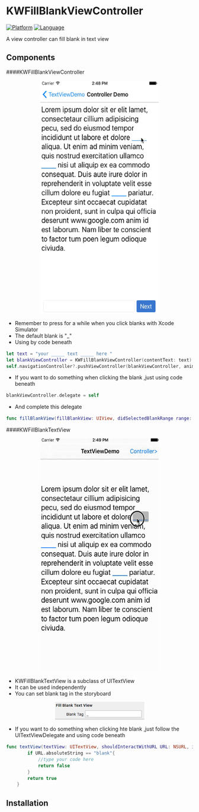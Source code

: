 KWFillBlankViewController
=====
[![Platform](http://img.shields.io/badge/platform-ios-blue.svg?style=flat
)](https://developer.apple.com/iphone/index.action)
[![Language](http://img.shields.io/badge/language-swift-brightgreen.svg?style=flat
)](https://developer.apple.com/swift)

A view controller can fill blank in text view

Components
-----
####KWFillBlankViewController

<p align="center">
<img style="-webkit-user-select: none;" src="./ScreenShots/KWFillBlankViewController.gif" width="320" height="628">
</p>

- Remember to press for a while when you click blanks with Xcode Simulator
- The default blank is "_"
- Using by code beneath

``` swift
let text = "your _____ text _____ here "
let blankViewController = KWFillBlankViewController(contentText: text)
self.navigationController?.pushViewController(blankViewController, animated: true)
```

- If you want to do something when clicking the blank ,just using code beneath

``` swift
blankViewController.delegate = self
```

- And complete this delegate

``` swift
func fillBlankView(fillBlankView: UIView, didSelectedBlankRange range: NSRange)
```
####KWFillBlankTextView

<p align="center">
<img style="-webkit-user-select: none;" src="./ScreenShots/KWFillBlankTextView.gif" width="320" height="628">
</p>

- KWFillBlankTextView is a subclass of UITextView
- It can be used independently
- You can set blank tag in the storyboard

<p align="center">
<img style="-webkit-user-select: none;" src="./ScreenShots/KWFillBlankTextView.png" width="241" height="47">
</p>

- If you want to do something when clicking hte blank ,just follow the UITextViewDelegate and using code beneath

```swift
func textView(textView: UITextView, shouldInteractWithURL URL: NSURL, inRange characterRange: NSRange) -> Bool {
        if URL.absoluteString == "blank"{
            //type your code here
            return false
        }
        return true
    }
```
Installation
-----
